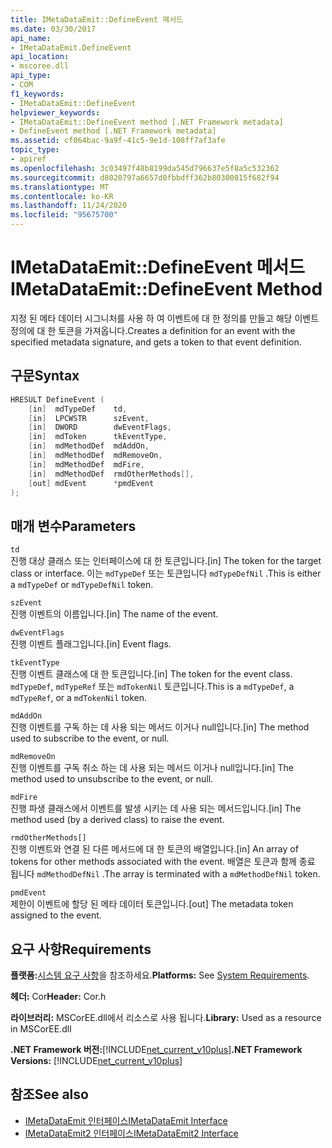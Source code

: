 ```yaml
---
title: IMetaDataEmit::DefineEvent 메서드
ms.date: 03/30/2017
api_name:
- IMetaDataEmit.DefineEvent
api_location:
- mscoree.dll
api_type:
- COM
f1_keywords:
- IMetaDataEmit::DefineEvent
helpviewer_keywords:
- IMetaDataEmit::DefineEvent method [.NET Framework metadata]
- DefineEvent method [.NET Framework metadata]
ms.assetid: cf064bac-9a9f-41c5-9e1d-108ff7af3afe
topic_type:
- apiref
ms.openlocfilehash: 3c03497f48b8199da545d796637e5f8a5c532362
ms.sourcegitcommit: d8020797a6657d0fbbdff362b80300815f682f94
ms.translationtype: MT
ms.contentlocale: ko-KR
ms.lasthandoff: 11/24/2020
ms.locfileid: "95675700"
---
```

# <a name="imetadataemitdefineevent-method"></a><span data-ttu-id="a2ca4-102">IMetaDataEmit::DefineEvent 메서드</span><span class="sxs-lookup"><span data-stu-id="a2ca4-102">IMetaDataEmit::DefineEvent Method</span></span>

<span data-ttu-id="a2ca4-103">지정 된 메타 데이터 시그니처를 사용 하 여 이벤트에 대 한 정의를 만들고 해당 이벤트 정의에 대 한 토큰을 가져옵니다.</span><span class="sxs-lookup"><span data-stu-id="a2ca4-103">Creates a definition for an event with the specified metadata signature, and gets a token to that event definition.</span></span>  
  
## <a name="syntax"></a><span data-ttu-id="a2ca4-104">구문</span><span class="sxs-lookup"><span data-stu-id="a2ca4-104">Syntax</span></span>  
  
```cpp  
HRESULT DefineEvent (
    [in]  mdTypeDef    td,
    [in]  LPCWSTR      szEvent,
    [in]  DWORD        dwEventFlags,
    [in]  mdToken      tkEventType,
    [in]  mdMethodDef  mdAddOn,
    [in]  mdMethodDef  mdRemoveOn,
    [in]  mdMethodDef  mdFire,
    [in]  mdMethodDef  rmdOtherMethods[],
    [out] mdEvent      *pmdEvent
);  
```  
  
## <a name="parameters"></a><span data-ttu-id="a2ca4-105">매개 변수</span><span class="sxs-lookup"><span data-stu-id="a2ca4-105">Parameters</span></span>  

 `td`  
 <span data-ttu-id="a2ca4-106">진행 대상 클래스 또는 인터페이스에 대 한 토큰입니다.</span><span class="sxs-lookup"><span data-stu-id="a2ca4-106">[in] The token for the target class or interface.</span></span> <span data-ttu-id="a2ca4-107">이는 `mdTypeDef` 또는 토큰입니다 `mdTypeDefNil` .</span><span class="sxs-lookup"><span data-stu-id="a2ca4-107">This is either a `mdTypeDef` or `mdTypeDefNil` token.</span></span>  
  
 `szEvent`  
 <span data-ttu-id="a2ca4-108">진행 이벤트의 이름입니다.</span><span class="sxs-lookup"><span data-stu-id="a2ca4-108">[in] The name of the event.</span></span>  
  
 `dwEventFlags`  
 <span data-ttu-id="a2ca4-109">진행 이벤트 플래그입니다.</span><span class="sxs-lookup"><span data-stu-id="a2ca4-109">[in] Event flags.</span></span>  
  
 `tkEventType`  
 <span data-ttu-id="a2ca4-110">진행 이벤트 클래스에 대 한 토큰입니다.</span><span class="sxs-lookup"><span data-stu-id="a2ca4-110">[in] The token for the event class.</span></span> <span data-ttu-id="a2ca4-111">`mdTypeDef`, `mdTypeRef` 또는 `mdTokenNil` 토큰입니다.</span><span class="sxs-lookup"><span data-stu-id="a2ca4-111">This is a `mdTypeDef`, a `mdTypeRef`, or a `mdTokenNil` token.</span></span>  
  
 `mdAddOn`  
 <span data-ttu-id="a2ca4-112">진행 이벤트를 구독 하는 데 사용 되는 메서드 이거나 null입니다.</span><span class="sxs-lookup"><span data-stu-id="a2ca4-112">[in] The method used to subscribe to the event, or null.</span></span>  
  
 `mdRemoveOn`  
 <span data-ttu-id="a2ca4-113">진행 이벤트를 구독 취소 하는 데 사용 되는 메서드 이거나 null입니다.</span><span class="sxs-lookup"><span data-stu-id="a2ca4-113">[in] The method used to unsubscribe to the event, or null.</span></span>  
  
 `mdFire`  
 <span data-ttu-id="a2ca4-114">진행 파생 클래스에서 이벤트를 발생 시키는 데 사용 되는 메서드입니다.</span><span class="sxs-lookup"><span data-stu-id="a2ca4-114">[in] The method used (by a derived class) to raise the event.</span></span>  
  
 `rmdOtherMethods[]`  
 <span data-ttu-id="a2ca4-115">진행 이벤트와 연결 된 다른 메서드에 대 한 토큰의 배열입니다.</span><span class="sxs-lookup"><span data-stu-id="a2ca4-115">[in] An array of tokens for other methods associated with the event.</span></span> <span data-ttu-id="a2ca4-116">배열은 토큰과 함께 종료 됩니다 `mdMethodDefNil` .</span><span class="sxs-lookup"><span data-stu-id="a2ca4-116">The array is terminated with a `mdMethodDefNil` token.</span></span>  
  
 `pmdEvent`  
 <span data-ttu-id="a2ca4-117">제한이 이벤트에 할당 된 메타 데이터 토큰입니다.</span><span class="sxs-lookup"><span data-stu-id="a2ca4-117">[out] The metadata token assigned to the event.</span></span>  
  
## <a name="requirements"></a><span data-ttu-id="a2ca4-118">요구 사항</span><span class="sxs-lookup"><span data-stu-id="a2ca4-118">Requirements</span></span>  

 <span data-ttu-id="a2ca4-119">**플랫폼:**[시스템 요구 사항](../../get-started/system-requirements.md)을 참조하세요.</span><span class="sxs-lookup"><span data-stu-id="a2ca4-119">**Platforms:** See [System Requirements](../../get-started/system-requirements.md).</span></span>  
  
 <span data-ttu-id="a2ca4-120">**헤더:** Cor</span><span class="sxs-lookup"><span data-stu-id="a2ca4-120">**Header:** Cor.h</span></span>  
  
 <span data-ttu-id="a2ca4-121">**라이브러리:** MSCorEE.dll에서 리소스로 사용 됩니다.</span><span class="sxs-lookup"><span data-stu-id="a2ca4-121">**Library:** Used as a resource in MSCorEE.dll</span></span>  
  
 <span data-ttu-id="a2ca4-122">**.NET Framework 버전:**[!INCLUDE[net_current_v10plus](../../../../includes/net-current-v10plus-md.md)]</span><span class="sxs-lookup"><span data-stu-id="a2ca4-122">**.NET Framework Versions:** [!INCLUDE[net_current_v10plus](../../../../includes/net-current-v10plus-md.md)]</span></span>  
  
## <a name="see-also"></a><span data-ttu-id="a2ca4-123">참조</span><span class="sxs-lookup"><span data-stu-id="a2ca4-123">See also</span></span>

- [<span data-ttu-id="a2ca4-124">IMetaDataEmit 인터페이스</span><span class="sxs-lookup"><span data-stu-id="a2ca4-124">IMetaDataEmit Interface</span></span>](imetadataemit-interface.md)
- [<span data-ttu-id="a2ca4-125">IMetaDataEmit2 인터페이스</span><span class="sxs-lookup"><span data-stu-id="a2ca4-125">IMetaDataEmit2 Interface</span></span>](imetadataemit2-interface.md)
